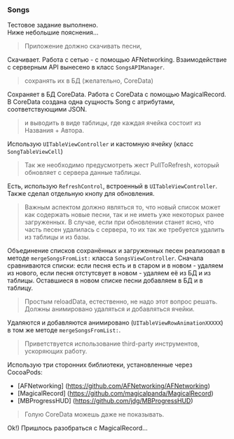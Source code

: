 ### Songs
Тестовое задание выполнено.   
Ниже небольшие пояснения...
 
> Приложение должно скачивать песни, 

Скачивает. Работа с сетью - с помощью AFNetworking. Взаимодействие с серверным API вынесено в класс `SongsAPIManager`.

> сохранять их в БД (желательно, CoreData) 
    
Сохраняет в БД CoreData. Работа с CoreData с помощью MagicalRecord.   
В  CoreData создана одна сущность Song c атрибутами, соответствующими JSON.

> и выводить в виде таблицы, где каждая ячейка состоит из Названия + Автора. 

Использую `UITableViewController` и кастомную ячейку (класс `SongTableViewCell`)

> Так же необходимо предусмотреть жест PullToRefresh, который обновляет с сервера данные таблицы. 

Есть, использую `RefreshControl`, встроенный в `UITableViewController`.   
Также сделал отдельную кнопу для обновления.

> Важным аспектом должно являться то, что новый список может как содержать новые песни, так и не иметь уже некоторых ранее загруженных. В случае, если при обновлении станет ясно, что часть песен удалилась с сервера, то их так же требуется удалить из таблицы и из базы.

Объединение списков сохранённых и загруженных песен реализовал в методе `mergeSongsFromList:` класса `SongsViewController`.
Сначала сравниваются списки: если песня есть и в старом и в новом - удаляем из нового, 
если песня отстутсвует в новом - удаляем её из БД и из таблицы. Оставшиеся в новом списке песни добавляем в БД и в таблицу. 

> Простым reloadData, естественно, не надо этот вопрос решать. Должны анимировано удаляться и добавляться ячейки. 

Удаляются и добавляются анимировано (`UITableViewRowAnimationXXXXX`) в том же методе `mergeSongsFromList:`.

> Приветствуется использование third-party инструментов, ускоряющих работу.

Использую три сторонних библиотеки, установленные через CocoaPods:
- [AFNetworking] (https://github.com/AFNetworking/AFNetworking)
- [MagicalRecord] (https://github.com/magicalpanda/MagicalRecord)
- [MBProgressHUD] (https://github.com/jdg/MBProgressHUD)

> Голую CoreData можешь даже не показывать.

Ok!) Пришлось разобраться с MagicalRecord...
